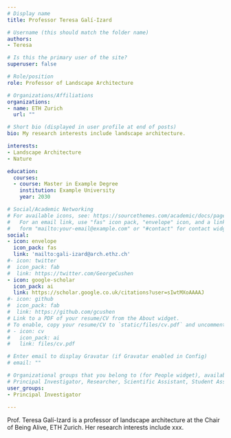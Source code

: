 ```yaml
---
# Display name
title: Professor Teresa Galí-Izard

# Username (this should match the folder name)
authors:
- Teresa

# Is this the primary user of the site?
superuser: false

# Role/position
role: Professor of Landscape Architecture

# Organizations/Affiliations
organizations:
- name: ETH Zurich
  url: ""

# Short bio (displayed in user profile at end of posts)
bio: My research interests include landscape architecture.

interests:
- Landscape Architecture
- Nature

education:
  courses:
  - course: Master in Example Degree
    institution: Example University
    year: 2030

# Social/Academic Networking
# For available icons, see: https://sourcethemes.com/academic/docs/page-builder/#icons
#   For an email link, use "fas" icon pack, "envelope" icon, and a link in the
#   form "mailto:your-email@example.com" or "#contact" for contact widget.
social:
- icon: envelope
  icon_pack: fas
  link: 'mailto:gali-izard@arch.ethz.ch'
#- icon: twitter
#  icon_pack: fab
#  link: https://twitter.com/GeorgeCushen
- icon: google-scholar
  icon_pack: ai
  link: https://scholar.google.co.uk/citations?user=sIwtMXoAAAAJ
#- icon: github
#  icon_pack: fab
#  link: https://github.com/gcushen
# Link to a PDF of your resume/CV from the About widget.
# To enable, copy your resume/CV to `static/files/cv.pdf` and uncomment the lines below.
# - icon: cv
#   icon_pack: ai
#   link: files/cv.pdf

# Enter email to display Gravatar (if Gravatar enabled in Config)
# email: ""

# Organizational groups that you belong to (for People widget), available choices:
# Principal Investigator, Researcher, Scientific Assistant, Student Assistant, Administration, Visitors,Alumni
user_groups:
- Principal Investigator

---
```


Prof. Teresa Galí-Izard is a professor of landscape architecture at the Chair of Being Alive, ETH Zurich. Her research interests include xxx.
